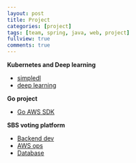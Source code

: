 ```yaml
---
layout: post
title: Project
categories: [project]
tags: [team, spring, java, web, project]
fullview: true
comments: true
---
```


**Kubernetes and Deep learning**
- [simpledl](https://jnuho.github.io/articles/simpledl)
- [deep learning](https://jnuho.github.io/articles/deep_learning.html)

**Go project**
- [Go AWS SDK](https://jnuho.github.io/articles/doc_goproject_kor)

**SBS voting platform**
- [Backend dev](https://jnuho.github.io/articles/doc_rm_spring)
- [AWS ops](https://jnuho.github.io/articles/elasticache)
- [Database](https://jnuho.github.io/articles/doc_rm_database)
